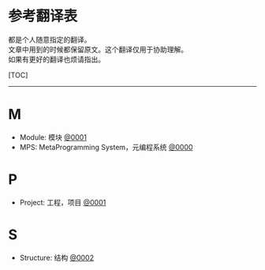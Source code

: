 # 参考翻译表

都是个人随意指定的翻译。  
文章中用到的时候都保留原文。这个翻译仅用于协助理解。  
如果有更好的翻译也烦请指出。
<!-- 刚刚开始写 0002 的我发现，现在恰好有三个开头就是 MPS，而且是按顺序的。 -->

[TOC]

---

# M

- <a id="module">Module</a>: 模块 [@0001](0001-Basics_Of_JetBrains_MPS.md)
- <a id="mps">MPS</a>: MetaProgramming System，元编程系统 [@0000](0000-Intro.md)

# P

- <a id="project">Project</a>: 工程，项目 [@0001](0001-Basics_Of_JetBrains_MPS.md)

# S

- <a id="structure">Structure</a>: 结构 [@0002](0002-Structure-Elementary.md)
